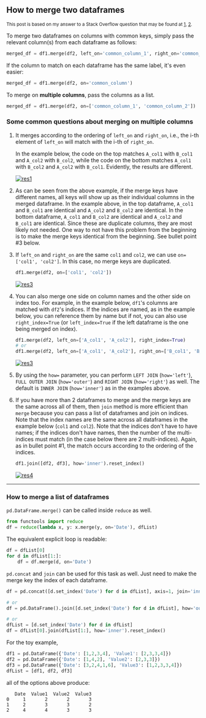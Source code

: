 ## How to merge two dataframes

<sup>This post is based on my answer to a Stack Overflow question that may be found at 
[1](https://stackoverflow.com/a/75190030/19123103),
[2](https://stackoverflow.com/a/75772534/19123103).
</sup>

To merge two dataframes on columns with common keys, simply pass the relevant column(s) from each dataframe as follows:
```python
merged_df = df1.merge(df2, left_on='common_column_1', right_on='common_column_2')
```
If the column to match on each dataframe has the same label, it's even easier:
```python
merged_df = df1.merge(df2, on='common_column')
```

To merge on **multiple columns**, pass the columns as a list.
```python
merged_df = df1.merge(df2, on=['common_column_1', 'common_column_2'])
```


### Some common questions about merging on multiple columns

1. It merges according to the ordering of `left_on` and `right_on`, i.e., the i-th element of `left_on` will match with the i-th of `right_on`.

   In the example below, the code on the top matches `A_col1` with `B_col1` and `A_col2` with `B_col2`, while the code on the bottom matches `A_col1` with `B_col2` and `A_col2` with `B_col1`. Evidently, the results are different.

   [![res1][1]][1]

2. As can be seen from the above example, if the merge keys have different names, all keys will show up as their individual columns in the merged dataframe. In the example above, in the top dataframe, `A_col1` and `B_col1` are identical and `A_col2` and `B_col2` are identical. In the bottom dataframe, `A_col1` and `B_col2` are identical and `A_col2` and `B_col1` are identical. Since these are duplicate columns, they are most likely not needed. One way to not have this problem from the beginning is to make the merge keys identical from the beginning. See bullet point #3 below.

3. If `left_on` and `right_on` are the same `col1` and `col2`, we can use `on=['col1', 'col2']`. In this case, no merge keys are duplicated.
   ```python
   df1.merge(df2, on=['col1', 'col2'])
   ```
   [![res3][2]][2]

4. You can also merge one side on column names and the other side on index too. For example, in the example below, `df1`'s columns are matched with `df2`'s indices. If the indices are named, as in the example below, you can reference them by name but if not, you can also use `right_index=True` (or `left_index=True` if the left dataframe is the one being merged on index).

   ```python
   df1.merge(df2, left_on=['A_col1', 'A_col2'], right_index=True)
   # or
   df1.merge(df2, left_on=['A_col1', 'A_col2'], right_on=['B_col1', 'B_col2'])
   ```
   [![res3][3]][3]

5. By using the `how=` parameter, you can perform `LEFT JOIN` (`how='left'`), `FULL OUTER JOIN` (`how='outer'`) and `RIGHT JOIN` (`how='right'`) as well. The default is `INNER JOIN` (`how='inner'`) as in the examples above.

6. If you have more than 2 dataframes to merge and the merge keys are the same across all of them, then `join` method is more efficient than `merge` because you can pass a list of dataframes and join on indices. Note that the index names are the same across all dataframes in the example below (`col1` and `col2`). Note that the indices don't have to have names; if the indices don't have names, then the number of the multi-indices must match (in the case below there are 2 multi-indices). Again, as in bullet point #1, the match occurs according to the ordering of the indices.

   ```python
   df1.join([df2, df3], how='inner').reset_index()
   ```
   [![res4][4]][4]


---

### How to merge a list of dataframes

`pd.DataFrame.merge()` can be called inside `reduce` as well.
```python
from functools import reduce
df = reduce(lambda x, y: x.merge(y, on='Date'), dfList)
```
The equivalent explicit loop is readable:
```python
df = dfList[0]
for d in dfList[1:]:
    df = df.merge(d, on='Date')
```
`pd.concat` and `join` can be used for this task as well. Just need to make the merge key the index of each dataframe.
```python
df = pd.concat([d.set_index('Date') for d in dfList], axis=1, join='inner').reset_index()

# or
df = pd.DataFrame().join([d.set_index('Date') for d in dfList], how='outer').dropna().reset_index()

# or 
dfList = [d.set_index('Date') for d in dfList]
df = dfList[0].join(dfList[1:], how='inner').reset_index()
```

For the toy example,
```python
df1 = pd.DataFrame({'Date': [1,2,3,4], 'Value1': [2,3,3,4]})
df2 = pd.DataFrame({'Date': [1,4,2], 'Value2': [2,3,3]})
df3 = pd.DataFrame({'Date': [3,2,4,1,6], 'Value3': [1,2,3,3,4]})
dfList = [df1, df2, df3]
```
all of the options above produce:
```none
   Date  Value1  Value2  Value3
0     1       2       2       3
1     2       3       3       2
2     4       4       3       3
```


  [1]: https://i.stack.imgur.com/RBTQy.png
  [2]: https://i.stack.imgur.com/VIZue.png
  [3]: https://i.stack.imgur.com/ilaff.png
  [4]: https://i.stack.imgur.com/SbDyF.png